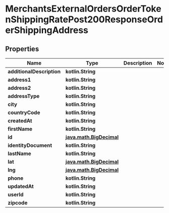 
# MerchantsExternalOrdersOrderTokenShippingRatePost200ResponseOrderShippingAddress

## Properties
Name | Type | Description | Notes
------------ | ------------- | ------------- | -------------
**additionalDescription** | **kotlin.String** |  | 
**address1** | **kotlin.String** |  | 
**address2** | **kotlin.String** |  | 
**addressType** | **kotlin.String** |  | 
**city** | **kotlin.String** |  | 
**countryCode** | **kotlin.String** |  | 
**createdAt** | **kotlin.String** |  | 
**firstName** | **kotlin.String** |  | 
**id** | [**java.math.BigDecimal**](java.math.BigDecimal.md) |  | 
**identityDocument** | **kotlin.String** |  | 
**lastName** | **kotlin.String** |  | 
**lat** | [**java.math.BigDecimal**](java.math.BigDecimal.md) |  | 
**lng** | [**java.math.BigDecimal**](java.math.BigDecimal.md) |  | 
**phone** | **kotlin.String** |  | 
**updatedAt** | **kotlin.String** |  | 
**userId** | **kotlin.String** |  | 
**zipcode** | **kotlin.String** |  | 



